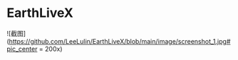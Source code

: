 #  EarthLiveX

![截图](https://github.com/LeeLulin/EarthLiveX/blob/main/image/screenshot_1.jpg#pic_center = 200x)

